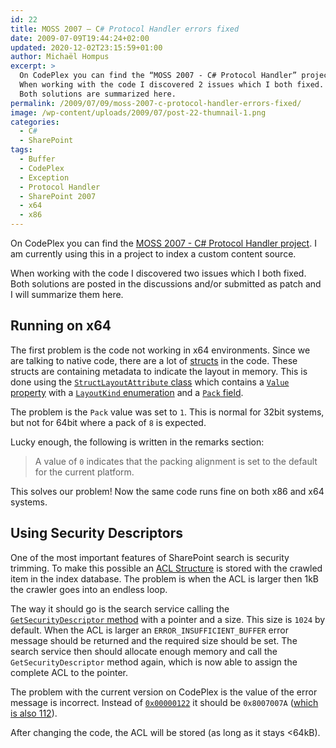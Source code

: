 ```yaml
---
id: 22
title: MOSS 2007 – C# Protocol Handler errors fixed
date: 2009-07-09T19:44:24+02:00
updated: 2020-12-02T23:15:59+01:00
author: Michaël Hompus
excerpt: >
  On CodePlex you can find the “MOSS 2007 - C# Protocol Handler” project.
  When working with the code I discovered 2 issues which I both fixed.
  Both solutions are summarized here.
permalink: /2009/07/09/moss-2007-c-protocol-handler-errors-fixed/
image: /wp-content/uploads/2009/07/post-22-thumnail-1.png
categories:
  - C#
  - SharePoint
tags:
  - Buffer
  - CodePlex
  - Exception
  - Protocol Handler
  - SharePoint 2007
  - x64
  - x86
---
```


On CodePlex you can find the [MOSS 2007 - C# Protocol Handler project][PROTOCOL_HANDLER_PROJECT].
I am currently using this in a project to index a custom content source.

When working with the code I discovered two issues which I both fixed.
Both solutions are posted in the discussions and/or submitted as patch and I will summarize them here.

<!--more-->

## Running on x64

The first problem is the code not working in x64 environments.
Since we are talking to native code, there are a lot of [structs][STRUCTS] in the code.
These structs are containing metadata to indicate the layout in memory.
This is done using the [`StructLayoutAttribute` class][STRUCT_LAYOUT_ATTRIBUTE_CLASS] which contains a
[`Value` property][VALUE_PROPERTY] with a [`LayoutKind` enumeration][LAYOUT_KIND_ENUMERATION] and a
[`Pack` field][PACK_FIELD].

The problem is the `Pack` value was set to `1`.
This is normal for 32bit systems, but not for 64bit where a pack of `8` is expected.

Lucky enough, the following is written in the remarks section:

> A value of `0` indicates that the packing alignment is set to the default for the current platform.

This solves our problem! Now the same code runs fine on both x86 and x64 systems.

## Using Security Descriptors

One of the most important features of SharePoint search is security trimming.
To make this possible an [ACL Structure][ACL_STRUCTURE] is stored with the crawled item in the index database.
The problem is when the ACL is larger then 1kB the crawler goes into an endless loop.

The way it should go is the search service calling the [`GetSecurityDescriptor` method][GET_SECURITY_DESCRIPTOR_METHOD] with a pointer and a size.
This size is `1024` by default.
When the ACL is larger an `ERROR_INSUFFICIENT_BUFFER` error message should be returned and the required size should be set.
The search service then should allocate enough memory and call the `GetSecurityDescriptor` method again,
which is now able to assign the complete ACL to the pointer.

The problem with the current version on CodePlex is the value of the error message is incorrect.
Instead of [`0x00000122`][0X00000122_ERROR] it should be `0x8007007A` ([which is also 112][0X8007007A_ERROR]).

After changing the code, the ACL will be stored (as long as it stays <64kB).

[PROTOCOL_HANDLER_PROJECT]: https://web.archive.org/web/20210629141705/https://archive.codeplex.com/?p=mossph
[STRUCTS]: https://learn.microsoft.com/dotnet/csharp/language-reference/builtin-types/struct
[STRUCT_LAYOUT_ATTRIBUTE_CLASS]: https://learn.microsoft.com/dotnet/api/system.runtime.interopservices.structlayoutattribute?view=netframework-2.0
[VALUE_PROPERTY]: https://learn.microsoft.com/dotnet/api/system.runtime.interopservices.structlayoutattribute.value?view=netframework-2.0
[LAYOUT_KIND_ENUMERATION]: https://learn.microsoft.com/dotnet/api/system.runtime.interopservices.layoutkind?view=netframework-2.0
[PACK_FIELD]: https://learn.microsoft.com/dotnet/api/system.runtime.interopservices.structlayoutattribute.pack?view=netframework-2.0
[ACL_STRUCTURE]: https://learn.microsoft.com/windows/win32/api/winnt/ns-winnt-acl
[GET_SECURITY_DESCRIPTOR_METHOD]: https://learn.microsoft.com/previous-versions/office/developer/sharepoint-2007/aa981497(v=office.12)
[0X00000122_ERROR]: https://learn.microsoft.com/windows/win32/debug/system-error-codes--0-499-#ERROR_INSUFFICIENT_BUFFER
[0X8007007A_ERROR]: https://learn.microsoft.com/windows/win32/adsi/win32-error-codes-for-adsi-2-0
